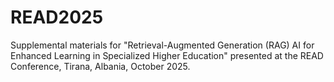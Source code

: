 # READ2025
Supplemental materials for "Retrieval-Augmented Generation (RAG) AI for Enhanced Learning in Specialized Higher Education" presented at the READ Conference, Tirana, Albania, October 2025.
